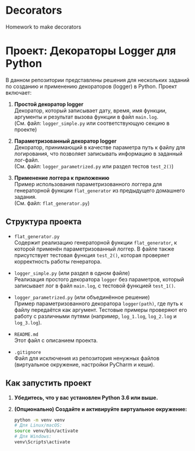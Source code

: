 # Decorators
Homework to make decorators
# Проект: Декораторы Logger для Python

В данном репозитории представлены решения для нескольких заданий по созданию и применению декораторов (logger) в Python. Проект включает:

1. **Простой декоратор logger**  
   Декоратор, который записывает дату, время, имя функции, аргументы и результат вызова функции в файл `main.log`.  
   (См. файл: `logger_simple.py` или соответствующую секцию в проекте)

2. **Параметризованный декоратор logger**  
   Декоратор, принимающий в качестве параметра путь к файлу для логирования, что позволяет записывать информацию в заданный лог-файл.  
   (См. файл: `logger_parametrized.py` или раздел тестов `test_2()`)

3. **Применение логгера к приложению**  
   Пример использования параметризованного логгера для генераторной функции `flat_generator` из предыдущего домашнего задания.  
   (См. файл: `flat_generator.py`)

## Структура проекта

- `flat_generator.py`  
  Содержит реализацию генераторной функции `flat_generator`, к которой применён параметризованный логгер. В файле также присутствует тестовая функция `test_2()`, которая проверяет корректность работы генератора.

- `logger_simple.py` (или раздел в одном файле)  
  Реализация простого декоратора `logger` без параметров, который записывает лог в файл `main.log`, с тестовой функцией `test_1()`.  

- `logger_parametrized.py` (или объединённое решение)  
  Пример параметризованного декоратора `logger(path)`, где путь к файлу передаётся как аргумент. Тестовые примеры проверяют его работу с различными путями (например, `log_1.log`, `log_2.log` и `log_3.log`).

- `README.md`  
  Этот файл с описанием проекта.

- `.gitignore`  
  Файл для исключения из репозитория ненужных файлов (виртуальное окружение, настройки PyCharm и кеши).

## Как запустить проект

1. **Убедитесь, что у вас установлен Python 3.6 или выше.**

2. **(Опционально) Создайте и активируйте виртуальное окружение:**

   ```bash
   python -m venv venv
   # Для Linux/macOS:
   source venv/bin/activate
   # Для Windows:
   venv\Scripts\activate

